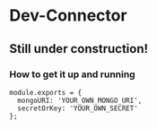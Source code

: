 # Dev-Connector

## Still under construction!

### How to get it up and running

```
module.exports = {
  mongoURI: 'YOUR_OWN_MONGO_URI',
  secretOrKey: 'YOUR_OWN_SECRET'
};
```
